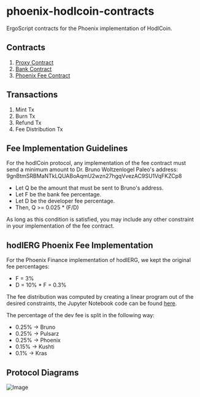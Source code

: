 # phoenix-hodlcoin-contracts
ErgoScript contracts for the Phoenix implementation of HodlCoin.

## Contracts
1. [Proxy Contract](/contracts/proxy_contract/README.md)
2. [Bank Contract](/contracts/bank_contract/README.md)
3. [Phoenix Fee Contract](/contracts/phoenix_fee_contract/README.md)

## Transactions
1. Mint Tx
2. Burn Tx
3. Refund Tx
4. Fee Distribution Tx

## Fee Implementation Guidelines
For the hodlCoin protocol, any implementation of the fee contract must send a minimum amount to Dr. Bruno Woltzenlogel Paleo's address: 9gnBtmSRBMaNTkLQUABoAqmU2wzn27hgqVvezAC9SU1VqFKZCp8

- Let Q be the amount that must be sent to Bruno's address.
- Let F be the bank fee percentage.
- Let D be the developer fee percentage.
- Then, Q >= 0.025 * (F/D)

As long as this condition is satisfied, you may include any other constraint in your implementation of the fee contract.

## hodlERG Phoenix Fee Implementation
For the Phoenix Finance implementation of hodlERG, we kept the original fee percentages:

- F = 3%
- D = 10% * F = 0.3%

The fee distribution was computed by creating a linear program out of the desired constraints, the Jupyter Notebook code can be found [here](/contracts/phoenix_fee_contract/v1/docs/phoenix_fee_distribution.pdf). 

The percentage of the dev fee is split in the following way:
- 0.25% -> Bruno
- 0.25% -> Pulsarz
- 0.25% -> Phoenix
- 0.15% -> Kushti
- 0.1% -> Kras

## Protocol Diagrams
![Image](docs/phoenix_hodlerg_protocol_diagrams.png)